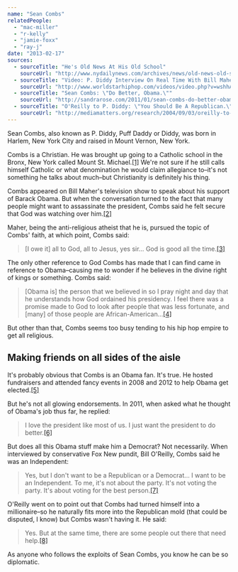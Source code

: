 ```yaml
---
name: "Sean Combs"
relatedPeople:
  - "mac-miller"
  - "r-kelly"
  - "jamie-foxx"
  - "ray-j"
date: "2013-02-17"
sources:
  - sourceTitle: "He's Old News At His Old School"
    sourceUrl: "http://www.nydailynews.com/archives/news/old-news-old-school-article-1.898411"
  - sourceTitle: "Video: P. Diddy Interview On Real Time With Bill Maher"
    sourceUrl: "http://www.worldstarhiphop.com/videos/video.php?v=wshhAcMd75TheskUTHdf"
  - sourceTitle: "Sean Combs: \"Do Better, Obama.\""
    sourceUrl: "http://sandrarose.com/2011/01/sean-combs-do-better-obama/"
  - sourceTitle: "O'Reilly to P. Diddy: \"You Should Be A Republican.\""
    sourceUrl: "http://mediamatters.org/research/2004/09/03/oreilly-to-p-diddy-you-should-be-a-republican/131807"
---
```


Sean Combs, also known as P. Diddy, Puff Daddy or Diddy, was born in Harlem, New York City and raised in Mount Vernon, New York.

Combs is a Christian. He was brought up going to a Catholic school in the Bronx, New York called Mount St. Michael.<a class="source-citation" href="#http://www.nydailynews.com/archives/news/old-news-old-school-article-1.898411" title="He&apos;s Old News At His Old School">[1]</a> We're not sure if he still calls himself Catholic or what denomination he would claim allegiance to–it's not something he talks about much–but Christianity is definitely his thing.

Combs appeared on Bill Maher's television show to speak about his support of Barack Obama. But when the conversation turned to the fact that many people might want to assassinate the president, Combs said he felt secure that God was watching over him.<a class="source-citation" href="#http://www.worldstarhiphop.com/videos/video.php?v=wshhAcMd75TheskUTHdf" title="Video: P. Diddy Interview On Real Time With Bill Maher">[2]</a>

Maher, being the anti-religious atheist that he is, pursued the topic of Combs' faith, at which point, Combs said:

>[I owe it] all to God, all to Jesus, yes sir… God is good all the time.<a class="source-citation" href="#http://www.worldstarhiphop.com/videos/video.php?v=wshhAcMd75TheskUTHdf" title="Video: P. Diddy Interview On Real Time With Bill Maher">[3]</a>

The only other reference to God Combs has made that I can find came in reference to Obama–causing me to wonder if he believes in the divine right of kings or something. Combs said:

>[Obama is] the person that we believed in so I pray night and day that he understands how God ordained his presidency. I feel there was a promise made to God to look after people that was less fortunate, and [many] of those people are African-American…<a class="source-citation" href="#http://sandrarose.com/2011/01/sean-combs-do-better-obama/" title="Sean Combs: &quot;Do Better, Obama.&quot;">[4]</a>

But other than that, Combs seems too busy tending to his hip hop empire to get all religious.


## Making friends on all sides of the aisle

It's probably obvious that Combs is an Obama fan. It's true. He hosted fundraisers and attended fancy events in 2008 and 2012 to help Obama get elected.<a class="source-citation" href="#http://www.worldstarhiphop.com/videos/video.php?v=wshhAcMd75TheskUTHdf" title="Video: P. Diddy Interview On Real Time With Bill Maher">[5]</a>

But he's not all glowing endorsements. In 2011, when asked what he thought of Obama's job thus far, he replied:

>I love the president like most of us. I just want the president to do better.<a class="source-citation" href="#http://sandrarose.com/2011/01/sean-combs-do-better-obama/" title="Sean Combs: &quot;Do Better, Obama.&quot;">[6]</a>

But does all this Obama stuff make him a Democrat? Not necessarily. When interviewed by conservative Fox New pundit, Bill O'Reilly, Combs said he was an Independent:

>Yes, but I don't want to be a Republican or a Democrat… I want to be an Independent. To me, it's not about the party. It's not voting the party. It's about voting for the best person.<a class="source-citation" href="#http://mediamatters.org/research/2004/09/03/oreilly-to-p-diddy-you-should-be-a-republican/131807" title="O&apos;Reilly to P. Diddy: &quot;You Should Be A Republican.&quot;">[7]</a>

O'Reilly went on to point out that Combs had turned himself into a millionaire–so he naturally fits more into the Republican mold (that could be disputed, I know) but Combs wasn't having it. He said:

>Yes. But at the same time, there are some people out there that need help.<a class="source-citation" href="#http://mediamatters.org/research/2004/09/03/oreilly-to-p-diddy-you-should-be-a-republican/131807" title="O&apos;Reilly to P. Diddy: &quot;You Should Be A Republican.&quot;">[8]</a>

As anyone who follows the exploits of Sean Combs, you know he can be so diplomatic.